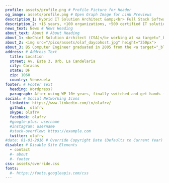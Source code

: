 ```yaml
---
profile: assets/profile.png # Profile Picture for Header
og_image: assets/profile.png # Open Graph Image for Link Previews
description_1: Hybrid IT Solution Architect &amp;<br> Full Stack Software Developer
description_2: +15 years, +100 organizations, +500 certified IT solutions
news_text: News # News Heading
about_text: About # About Heading
about_1: <b>Chief Solution Architect (CSA)</b> working at <a target="_blank" href="https://www.daycohost.com" class="link-w-s">Daycohost</a> and freelancer developer <br><br> Always improving my <b>curriculum vitae (<a href="?cv/en" class="link-w-s">English</a>, <a href="?cv/es" class="link-w-s">Espa&ntilde;ol</a>)</b> with new experiences. <br><br>Follow me on my social networks bellow, or check my <a target="_blank" href="https://www.linkedin.com/in/olafrv/" class="link-w-s">Linkedin</a> profile.
about_2: <img src="/pico/assets/olaf_daycohost.jpg" height="250px">
about_3: BS Computer Engineer graduated in 2005 from the <a target="_blank" href="http://www.usb.ve" class="link-w-s">Simon Bolivar University</a>.<br><br>Passionate about <a target="_blank" href="https://opensource.org" class="link-w-s">open source</a> and hybrid IT solutions design and development. <br><br>Husband and a father of a girl.
address: # Address Text
  title: Location
  street: Av. Este 3, Urb. La Candelaria
  city: Caracas
  state: DF
  zip: 1060
  country: Venezuela
footer: # Footer Text
  heading: Wordpress?
  paragraph: After using WP 10+ years, finally switched and get hands into the mud with <a href="http://www.picocms.org">PicoCMS</a> &amp; <a href="http://startbootstrap.com">Freelancer</a>.
social: # Social Networking Icons
  linkedin: https://www.linkedin.com/in/olafrv/
  github:  olafrv
  skype: olafrv
  facebook: olafrv
  #google-plus: username
  #instagram: username
  #stack-overflow: https://example.com
  twitter: olafrv
#date: 01-01-2016 # Override Copyright Date (Defaults to Current Year)
disable: # Disable Site Elements
  - contact
  #- about
  #- footer
css: assets/override.css
fonts:
  #- https://fonts.googleapis.com/css
---
```

